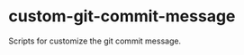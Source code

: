custom-git-commit-message
=========================

Scripts for customize the git commit message. 


